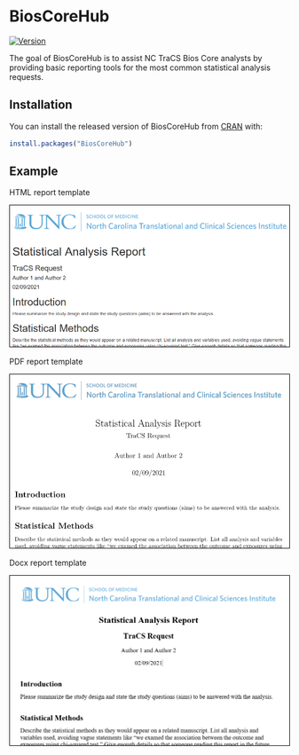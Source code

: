 # BiosCoreHub

[![Version](https://badge.fury.io/gh/tterb%252FHyde.svg)](https://badge.fury.io/gh/tterb%2FHyde)

The goal of BiosCoreHub is to assist NC TraCS Bios Core analysts by providing basic reporting tools for the most common statistical analysis requests.

## Installation

You can install the released version of BiosCoreHub from [CRAN](https://CRAN.R-project.org) with:

``` r
install.packages("BiosCoreHub")
```

## Example

HTML report template

<img src="inst/screenshots/report_html.png" width="700" style="border: 1px solid black"/>

<br>

PDF report template

<img src="inst/screenshots/report_pdf.png" width="700" style="border: 1px solid black"/>

<br>

Docx report template

<img src="inst/screenshots/report_docx.png" width="700" style="border: 1px solid black"/>

